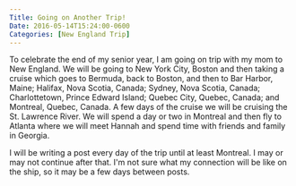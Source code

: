 ```yaml
---
Title: Going on Another Trip!
Date: 2016-05-14T15:24:00-0600
Categories: [New England Trip]
---
```


To celebrate the end of my senior year, I am going on trip with my mom to New
England. We will be going to New York City, Boston and then taking a cruise
which goes to Bermuda, back to Boston, and then to Bar Harbor, Maine; Halifax,
Nova Scotia, Canada; Sydney, Nova Scotia, Canada; Charlottetown, Prince Edward
Island; Quebec City, Quebec, Canada; and Montreal, Quebec, Canada. A few days of
the cruise we will be cruising the St. Lawrence River. We will spend a day or
two in Montreal and then fly to Atlanta where we will meet Hannah and spend time
with friends and family in Georgia.

I will be writing a post every day of the trip until at least Montreal.  I may
or may not continue after that. I'm not sure what my connection will be like on
the ship, so it may be a few days between posts.
